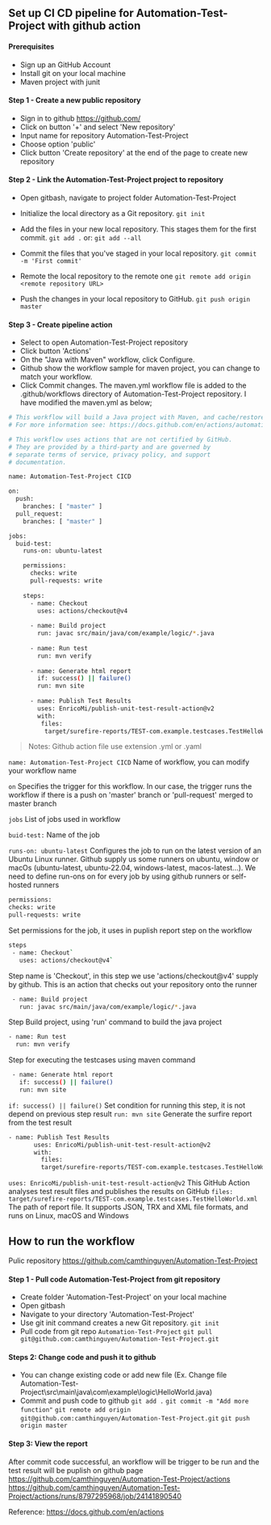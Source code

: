 ## Set up CI CD pipeline for Automation-Test-Project with github action
#### Prerequisites
- Sign up an GitHub Account
- Install git on your local machine
- Maven project with junit

#### Step 1 - Create a new public repository
- Sign in to github https://github.com/
- Click on button '+' and select 'New repository'
- Input name for repository Automation-Test-Project
- Choose option 'public' 
- Click button 'Create repository' at the end of the page to create new repository
#### Step 2 - Link the Automation-Test-Project project to repository
- Open gitbash, navigate to project folder Automation-Test-Project

- Initialize the local directory as a Git repository.
`git init`

- Add the files in your new local repository. This stages them for the first commit.
`git add .`
or:
`git add --all`

- Commit the files that you've staged in your local repository.
`git commit -m 'First commit'`

- Remote the local repository to the remote one
`git remote add origin <remote repository URL>`

- Push the changes in your local repository to GitHub.
`git push origin master`

#### Step 3 - Create pipeline action 
- Select to open Automation-Test-Project repository
- Click button 'Actions'
- On the "Java with Maven" workflow, click Configure.
- Github show the workflow sample for maven project, you can change to match your workflow.
- Click Commit changes. The maven.yml workflow file is added to the .github/workflows directory of Automation-Test-Project repository. I have modified the maven.yml as below;

```sh
# This workflow will build a Java project with Maven, and cache/restore any dependencies to improve the workflow execution time
# For more information see: https://docs.github.com/en/actions/automating-builds-and-tests/building-and-testing-java-with-maven

# This workflow uses actions that are not certified by GitHub.
# They are provided by a third-party and are governed by
# separate terms of service, privacy policy, and support
# documentation.

name: Automation-Test-Project CICD

on:
  push:
    branches: [ "master" ]
  pull_request:
    branches: [ "master" ]

jobs:
  buid-test:
    runs-on: ubuntu-latest

    permissions:
      checks: write
      pull-requests: write
    
    steps:
      - name: Checkout
        uses: actions/checkout@v4      
                          
      - name: Build project 
        run: javac src/main/java/com/example/logic/*.java
        
      - name: Run test
        run: mvn verify
          
      - name: Generate html report
        if: success() || failure()
        run: mvn site
        
      - name: Publish Test Results
        uses: EnricoMi/publish-unit-test-result-action@v2        
        with:
         files: 
          target/surefire-reports/TEST-com.example.testcases.TestHelloWorld.xml 
```
>Notes:
 Github action file use extension .yml or .yaml
 >
 `name: Automation-Test-Project CICD`
 Name of workflow, you can modify your workflow name
 
`on` Specifies the trigger for this workflow. In our case, the trigger runs the workflow if there is a push on 'master' branch or 'pull-request' merged to master branch
 
`jobs` List of jobs used in workflow

`buid-test:` Name of the job
 
`runs-on: ubuntu-latest` Configures the job to run on the latest version of an Ubuntu Linux runner. Github supply us some runners on ubuntu, window or macOs (ubuntu-latest, ubuntu-22.04, windows-latest, macos-latest...). We need to define run-ons on for every job by using github runners or self-hosted runners
 ```sh
permissions:
checks: write
pull-requests: write
```
Set permissions for the job, it uses in puplish report step on the workflow
```sh
steps
 - name: Checkout`
   uses: actions/checkout@v4`
```  
Step name is 'Checkout', in this step we use 'actions/checkout@v4' supply by github. This is an action that checks out your repository onto the runner

```sh
 - name: Build project 
   run: javac src/main/java/com/example/logic/*.java
```
Step Build project, using 'run' command to build the java project

```sh
- name: Run test
  run: mvn verify
```
Step for executing the testcases using maven command

```sh
 - name: Generate html report
   if: success() || failure()
   run: mvn site
```
 `if: success() || failure()` Set condition for running this step, it is not depend on previous step result
 `run: mvn site` Generate the surfire report from the test result 
 
 ```sh
 - name: Publish Test Results
        uses: EnricoMi/publish-unit-test-result-action@v2        
        with:
          files: 
          target/surefire-reports/TEST-com.example.testcases.TestHelloWorld.xml 
  ```
`uses: EnricoMi/publish-unit-test-result-action@v2` This GitHub Action analyses test result files and publishes the results on GitHub
`files: target/surefire-reports/TEST-com.example.testcases.TestHelloWorld.xml` The path of report file. It supports JSON, TRX and XML file formats, and runs on Linux, macOS and Windows

## How to run the workflow
Pulic repository
https://github.com/camthinguyen/Automation-Test-Project
#### Step 1 - Pull code Automation-Test-Project from git repository
- Create folder 'Automation-Test-Project' on your local machine
- Open gitbash
- Navigate to your directory 'Automation-Test-Project'
- Use git init command creates a new Git repository. 
`git init`
- Pull code from git repo `Automation-Test-Project`
`git pull git@github.com:camthinguyen/Automation-Test-Project.git`
#### Steps 2: Change code and push it to github
- You can change existing code or add new file (Ex. Change file Automation-Test-Project\src\main\java\com\example\logic\HelloWorld.java)
- Commit and push code to github
`git add .`
`git commit -m "Add more function"`
`git remote add origin git@github.com:camthinguyen/Automation-Test-Project.git`
`git push origin master`
#### Step 3: View the report
After commit code successful, an workflow will be trigger to be run and the test result will be puplish on github page
https://github.com/camthinguyen/Automation-Test-Project/actions
https://github.com/camthinguyen/Automation-Test-Project/actions/runs/8797295968/job/24141890540

Reference: https://docs.github.com/en/actions
